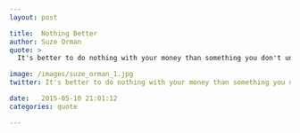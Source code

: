 ```yaml
---
layout: post

title:  Nothing Better
author: Suze Orman
quote: >
  It's better to do nothing with your money than something you don't understand.

image: /images/suze_orman_1.jpg
twitter: It's better to do nothing with your money than something you don't understand. Suze Orman http://quotes.stockflare.com/

date:   2015-05-10 21:01:12
categories: quote

---
```


